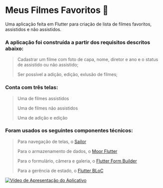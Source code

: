 # Meus Filmes Favoritos :popcorn:

Uma aplicação feita em Flutter para criação de lista de filmes favoritos, assistidos e não assistidos.


### A aplicação foi construída a partir dos requisitos descritos abaixo:

   >Cadastrar um filme com foto de capa, nome, diretor e ano e o status de assistido ou não assistido;
   >
   >Ser possível a adição, edição, exlusão de filmes;


### Conta com três telas:

   >Uma de filmes assistidos
   > 
   >Uma de filmes não assistidos
   > 
   >Uma de adição e edição


### Foram usados os seguintes componentes técnicos:

   >Para navegação de telas, o [Sailor](https://pub.dev/packages/sailor)
   > 
   >Para o armazenamento de dados, o [Moor Flutter](https://pub.dev/packages/moor_flutter)
   >
   >Para o formulário, câmera e galeria, o [Flutter Form Builder](https://pub.dev/packages/flutter_form_builder)
   >
   >Para a gerência de estado, o [Flutter BLoC](https://pub.dev/packages/flutter_bloc)
    
[![Vídeo de Apresentação do Aplicativo]({'assets/images/app_presentation.png'})]({'assets/videos/app_presentation.mp4'})
